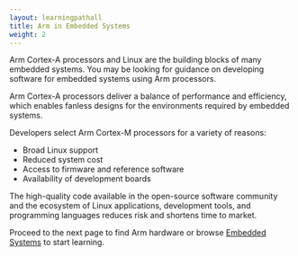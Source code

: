 ```yaml
---
layout: learningpathall
title: Arm in Embedded Systems
weight: 2
---
```


Arm Cortex-A processors and Linux are the building blocks of many embedded systems. You may be looking for guidance on developing software for embedded systems using Arm processors.

Arm Cortex-A processors deliver a balance of performance and efficiency, which enables fanless designs for the environments required by embedded systems. 

Developers select Arm Cortex-M processors for a variety of reasons:
- Broad Linux support
- Reduced system cost
- Access to firmware and reference software
- Availability of development boards

The high-quality code available in the open-source software community and the ecosystem of Linux applications, development tools, and programming languages reduces risk and shortens time to market.

Proceed to the next page to find Arm hardware or browse [Embedded Systems](/learning-paths/embedded-systems/) to start learning.
